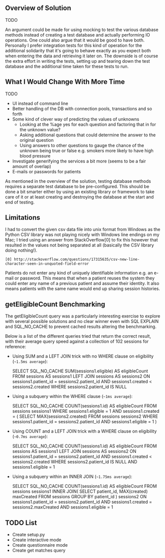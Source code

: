 Overview of Solution
--------------------

TODO

An argument could be made for using mocking to test the various database methods instead of creating a test database 
and actually performing IO operations. One could also argue that it would be good to have both. Personally I prefer 
integration tests for this kind of operation for the additional solidarity that it's going to behave exactly as you 
expect both when entering the data and retrieving it later on. The downside is of course the extra effort in writing the 
tests, setting up and tearing down the test database and the additional time taken for these tests to run.

What I Would Change With More Time
----------------------------------

TODO

* UI instead of command line
* Better handling of the DB with connection pools, transactions and so forth
* Some kind of clever way of predicting the values of unknowns
	* Looking at the %age yes for each question and factoring that in for the unknown value?
	* Asking additional questions that could determine the answer to the original question 
	* Using answers to other questions to gauge the chance of the unknown being true or false e.g. smokers more likely 
	to have high blood pressure
* Investigate generifying the services a bit more (seems to be a fair amount of overlap)
* E-mails or passwords for patients

As mentioned in the overview of the solution, testing database methods requires a separate test database to be 
pre-configured. This should be done a bit smarter either by using an existing library or framework to take care of it 
or at least creating and destroying the database at the start and end of testing. 

Limitations
-----------

I had to convert the given csv data file into unix format from Windows as the Python CSV library was not playing nicely 
with Windows line endings on my Mac; I tried using an answer from StackOverflow[0] to fix this however that resulted in 
the values not being separated at all (basically the CSV library doing nothing!).

	[0] http://stackoverflow.com/questions/17315635/csv-new-line-character-seen-in-unquoted-field-error
	
Patients do not enter any kind of uniquely identifiable information e.g. an e-mail or password. This means that when 
a patient reuses the system they could enter any name of a previous patient and assume their identity. It also means 
patients with the same name would end up sharing session histories. 

getEligibleCount Benchmarking
-----------------------------

The getEligibleCount query was a particularly interesting exercise to explore with several possible solutions and no 
clear winner even with SQL EXPLAIN and SQL_NO_CACHE to prevent cached results altering the benchmarking. 

Below is a list of the different queries tried that return the correct result, with their average query speed against 
a collection of 102 sessions for reference:

+ Using SUM and a LEFT JOIN trick with no WHERE clause on eligibility (`~1.5ms average`):

	SELECT SQL_NO_CACHE SUM(sessions1.eligible) AS eligibleCount 
	FROM sessions AS sessions1 
	LEFT JOIN sessions AS sessions2 
	ON sessions1.patient_id = sessions2.patient_id 
	AND sessions1.created < sessions2.created 
	WHERE sessions2.patient_id IS NULL

+ Using a subquery within the WHERE clause (`~1ms average`):

	SELECT SQL_NO_CACHE COUNT(sessions1.id) AS eligibleCount 
	FROM sessions sessions1
	WHERE sessions1.eligible = 1 
	AND sessions1.created = (
		SELECT MAX(sessions2.created) 
		FROM sessions sessions2 
		WHERE sessions1.patient_id = sessions2.patient_id 
		AND sessions1.eligible = 1
	)

+ Using COUNT and a LEFT JOIN trick with a WHERE clause on eligibility (`~0.7ms average`):

	SELECT SQL_NO_CACHE COUNT(sessions1.id) AS eligibleCount 
	FROM sessions AS sessions1 
	LEFT JOIN sessions AS sessions2 
	ON sessions1.patient_id = sessions2.patient_id 
	AND sessions1.created < sessions2.created 
	WHERE sessions2.patient_id IS NULL 
	AND sessions1.eligible = 1

+ Using a subquery within an INNER JOIN (`~1.75ms average`):

	SELECT SQL_NO_CACHE COUNT(sessions1.id) AS eligibleCount 
	FROM sessions sessions1 
	INNER JOIN(
		SELECT patient_id, MAX(created) maxCreated
		FROM sessions
		GROUP BY patient_id
	) sessions2 
	ON sessions1.patient_id = sessions2.patient_id 
	AND sessions1.created = sessions2.maxCreated 
	AND sessions1.eligible = 1

TODO List
---------

* Create setup.py
* Create interactive mode
* Create questionnaire mode
* Create get matches query